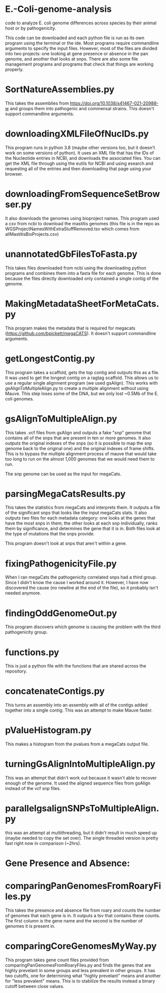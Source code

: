 # E.-Coli-genome-analysis

code to analyze E. coli genome differences across species by their animal host or by pathogenicity.

This code can be downloaded and each python file is run as its own program using the terminal or the ide. Most programs require commandline arguments to specify the input files. However, most of the files are divided into two projects: one looking at gene presence or absence in the pan genome, and another that looks at snps. There are also some file management programs and programs that check that things are working properly.

# SortNatureAssemblies.py
This takes the assemblies from https://doi.org/10.1038/s41467-021-20988-w and groups them into pathogenic and commensal strains. This doesn't support commandline arguments.

# downloadingXMLFileOfNucIDs.py
This program runs in python 3.8 (maybe other versions too, but it doesn't work on some versions of python). It uses an XML file that has the IDs of the Nucleotide entries in NCBI, and downloads the associated files. You can get the XML file through using the eutils for NCBI and using esearch and requesting all of the entries and then downloading that page using your browser.

# downloadingFromSequenceSetBrowser.py
It also downloads the genomes using bioproject names. This program used a csv from ncbi to download the mastitis genomes (this file is in the repo as WGSProjectNamesWithExtraStuffRemoved.tsv which comes from allMastitisBioProjects.csv)

# unannotatedGbFilesToFasta.py
This takes files downloaded from ncbi using the downloading python programs and combines them into a fasta file for each genome. This is done because the files directly downloaded only contained a single contig of the genome.

# MakingMetadataSheetForMetaCats.py
This program makes the metadata that is required for megacats (https://github.com/bpickett/megaCATS). It doesn't support commandline arguments.

# getLongestContig.py
This program takes a scaffold, gets the top contig and outputs this as a file. It was used to get the longest contig on a ragtag scaffold. This allows us to use a regular single alignment program (we used gsAlign). This works with gsAlignToMultipleAlign.py to create a multiple alignment without using Mauve. This step loses some of the DNA, but we only lost ~0.5Mb of the E. coli genomes.

# gsAlignToMultipleAlign.py
This takes .vcf files from gsAlign and outputs a fake "snp" genome that contains all of the snps that are present in ten or more genomes. It also outputs the original indexes of the snps (so it is possible to map the snp genome back to the original one) and the original indexes of frame shifts. This is to bypass the multiple alignment process of mauve that would take too long to run on the almost 1,000 genomes that we would need them to run.

The snp genome can be used as the input for megaCats.

# parsingMegaCatsResults.py
This takes the statistics from megaCats and interprets them. It outputs a file of the significant snps that looks like the input megaCats stats. It also outputs two files for each metadata category: one looks at the genes that have the most snps in them; the other looks at each snp individually, ranks them by significance, and determines the gene that it is in. Both files look at the type of mutations that the snps provide.

This program doesn't look at snps that aren't within a gene.

# fixingPathogenicityFile.py
When I ran megaCats the pathogenicity correlated snps had a third group. Since I didn't know the cause I worked around it. However, I have now discovered the cause (no newline at the end of the file), so it probably isn't needed anymore.

# findingOddGenomeOut.py
This program discovers which genome is causing the problem with the third pathogenicity group.

# functions.py
This is just a python file with the functions that are shared across the repository.

# concatenateContigs.py
This turns an assembly into an assembly with all of the contigs added together into a single contig. This was an attempt to make Mauve faster.

# pValueHistogram.py
This makes a histogram from the pvalues from a megaCats output file.

# turningGsAlignIntoMultipleAlign.py
This was an attempt that didn't work out because it wasn't able to recover enough of the genome. It used the aligned sequence files from gsAlign instead of the vcf snp files.

# parallelgsalignSNPsToMultipleAlign.py
this was an attempt at multithreading, but it didn't result in much speed up (maybe needed to copy the set over). The single threaded version is pretty fast right now in comparison (~2hrs).

# Gene Presence and Absence:

# comparingPanGenomesFromRoaryFiles.py
This takes the presence and absence file from roary and counts the number of genomes that each gene is in. It outputs a tsv that contains these counts. The first column is the gene name and the second is the number of genomes it is present in.

# comparingCoreGenomesMyWay.py
This program takes gene count files provided from comparingPanGenomesFromRoaryFiles.py and finds the genes that are highly prevelant in some groups and less prevalent in other groups. It has two cutoffs, one for determining what "highly prevelant" means and another for "less prevalent" means. This is to stabilize the results instead a binary cutoff between close values.
